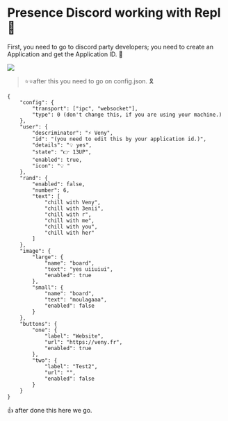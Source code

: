 # Presence Discord working with Repl 🚀 


First, you need to go to discord party developers; you need to create an Application and get the Application ID. 🥳

<img src="https://data.veny.fr/screen.png" />

> ⭐⭐after this you need to go on config.json. 🎗️

```
{
    "config": {
        "transport": ["ipc", "websocket"],
        "type": 0 (don't change this, if you are using your machine.)
    },
    "user": {
        "descriminator": "⚡ Veny",
        "id": "(you need to edit this by your application id.)",
        "details": "💡 yes",
        "state": "👉 13UP",
        "enabled": true,
        "icon": "💡 "
    },
    "rand": {
        "enabled": false,
        "number": 6,
        "text": [
            "chill with Veny", 
            "chill with 3enii", 
            "chill with r",
            "chill with me",
            "chill with you",
            "chill with her"
        ]
    },
    "image": {
        "large": {
            "name": "board",
            "text": "yes uiiuiui",
            "enabled": true
        },
        "small": {
            "name": "board",
            "text": "moulagaaa",
            "enabled": false
        }
    },
    "buttons": {
        "one": {
            "label": "Website",
            "url": "https://veny.fr",
            "enabled": true
        },
        "two": {
            "label": "Test2",
            "url": "",
            "enabled": false
        }
    }
}
```

👍 after done this here we go.